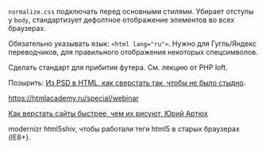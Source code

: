 `normalize.css` подключать перед основными стилями. Убирает отступы у `body`, стандартизует дефолтное отображение элементов во всех браузерах.

Обязательно указывать язык: `<html lang="ru">`. Нужно для Гугль/Яндекс переводчиков, для правильного отображения некоторых спецсимволов.

Сделать стандарт для прибития футера. См. лекцию от PHP loft.

Позырить:
[Из PSD в HTML, как сверстать так, чтобы не было стыдно](https://www.youtube.com/watch?v=7gjxE_VEA_4).

https://htmlacademy.ru/special/webinar

[Как верстать сайты быстрее, чем их рисуют, Юрий Артюх](https://www.youtube.com/watch?v=tdRuZfZW99A)

modernizr html5shiv, чтобы работали теги html5 в старых браузерах (IE8+).
